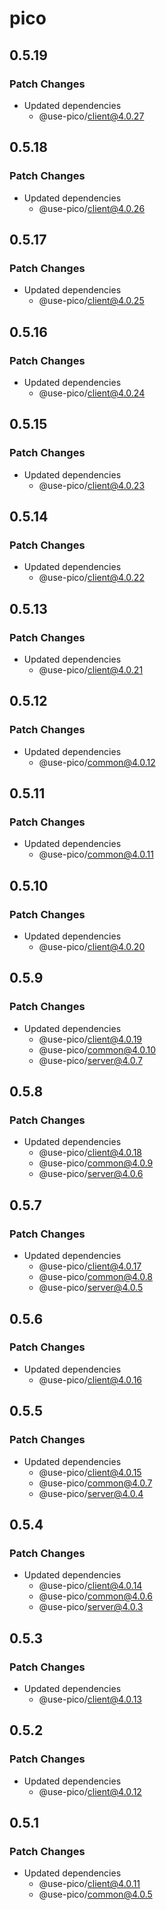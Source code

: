 # pico

## 0.5.19

### Patch Changes

- Updated dependencies
  - @use-pico/client@4.0.27

## 0.5.18

### Patch Changes

- Updated dependencies
  - @use-pico/client@4.0.26

## 0.5.17

### Patch Changes

- Updated dependencies
  - @use-pico/client@4.0.25

## 0.5.16

### Patch Changes

- Updated dependencies
  - @use-pico/client@4.0.24

## 0.5.15

### Patch Changes

- Updated dependencies
  - @use-pico/client@4.0.23

## 0.5.14

### Patch Changes

- Updated dependencies
  - @use-pico/client@4.0.22

## 0.5.13

### Patch Changes

- Updated dependencies
  - @use-pico/client@4.0.21

## 0.5.12

### Patch Changes

- Updated dependencies
  - @use-pico/common@4.0.12

## 0.5.11

### Patch Changes

- Updated dependencies
  - @use-pico/common@4.0.11

## 0.5.10

### Patch Changes

- Updated dependencies
  - @use-pico/client@4.0.20

## 0.5.9

### Patch Changes

- Updated dependencies
  - @use-pico/client@4.0.19
  - @use-pico/common@4.0.10
  - @use-pico/server@4.0.7

## 0.5.8

### Patch Changes

- Updated dependencies
  - @use-pico/client@4.0.18
  - @use-pico/common@4.0.9
  - @use-pico/server@4.0.6

## 0.5.7

### Patch Changes

- Updated dependencies
  - @use-pico/client@4.0.17
  - @use-pico/common@4.0.8
  - @use-pico/server@4.0.5

## 0.5.6

### Patch Changes

- Updated dependencies
  - @use-pico/client@4.0.16

## 0.5.5

### Patch Changes

- Updated dependencies
  - @use-pico/client@4.0.15
  - @use-pico/common@4.0.7
  - @use-pico/server@4.0.4

## 0.5.4

### Patch Changes

- Updated dependencies
  - @use-pico/client@4.0.14
  - @use-pico/common@4.0.6
  - @use-pico/server@4.0.3

## 0.5.3

### Patch Changes

- Updated dependencies
  - @use-pico/client@4.0.13

## 0.5.2

### Patch Changes

- Updated dependencies
  - @use-pico/client@4.0.12

## 0.5.1

### Patch Changes

- Updated dependencies
  - @use-pico/client@4.0.11
  - @use-pico/common@4.0.5
